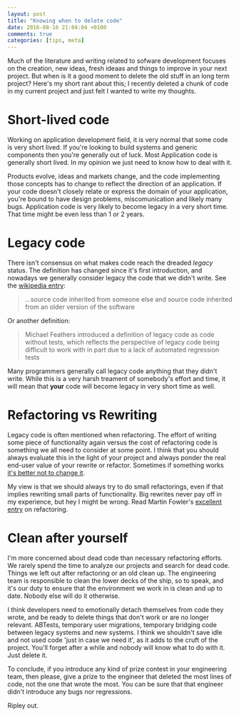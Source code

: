 ```yaml
---
layout: post
title: "Knowing when to delete code"
date: 2016-08-16 21:04:04 +0100
comments: true
categories: [tips, meta]
---
```


Much of the literature and writing related to sofware development focuses on the creation, new ideas, fresh ideaas and things to improve in your next project. But when is it a good moment to delete the old stuff in an long term project? Here's my short rant about this; I recently deleted a chunk of code in my current project and just felt I wanted to write my thoughts.

<!-- more -->

# Short-lived code

Working on application development field, it is very normal that some code is very short lived. If you're looking to build systems and generic components then you're generally out of luck. Most Application code is generally short lived. In my opinion we just need to know how to deal with it.

Products evolve, ideas and markets change, and the code implementing those concepts has to change to reflect the direction of an application. If your code doesn't closely relate or express the domain of your application, you're bound to have design problems, miscomunication and likely many bugs. Application code is very likely to become legacy in a very short time. That time might be even less than 1 or 2 years.

# Legacy code

There isn't consensus on what makes code reach the dreaded *legacy* status. The definition has changed since it's first introduction, and nowadays we generally consider legacy the code that we didn't write. See the [wikipedia entry][wikipedia]:

> ...source code inherited from someone else and source code inherited from an older version of the software

Or another definition:

> Michael Feathers introduced a definition of legacy code as code without tests, which reflects the perspective of legacy code being difficult to work with in part due to a lack of automated regression tests

Many programmers generally call legacy code anything that they didn't write. While this is a very harsh treament of somebody's effort and time, it will mean that **your** code will become legacy in very short time as well.

# Refactoring vs Rewriting

Legacy code is often mentioned when refactoring. The effort of writing some piece of functionality again versus the cost of refactoring code is something we all need to consider at some point. I think that you should always evaluate this in the light of your project and always ponder the real end-user value of your rewrite or refactor. Sometimes if something works [it's better not to change it][wat].

My view is that we should always try to do small refactorings, even if that implies rewriting small parts of functionality. Big rewrites never pay off in my experience, but hey I might be wrong. Read Martin Fowler's [excellent entry][refactoring] on refactoring.

# Clean after yourself

I'm more concerned about dead code than necessary refactoring efforts. We rarely spend the time to analyze our projects and search for dead code. Things we left out after refactoring or an old clean up. The engineering team is responsible to clean the lower decks of the ship, so to speak, and it's our duty to ensure that the environment we work in is clean and up to date. Nobody else will do it otherwise.

I think developers need to emotionally detach themselves from code they wrote, and be ready to delete things that don't work or are no longer relevant. ABTests, temporary user migrations, temporary bridging code between legacy systems and new systems. I think we shouldn't save idle and not used code 'just in case we need it', as it adds to the cruft of the project. You'll forget after a while and nobody will know what to do with it. Just delete it.

To conclude, if you introduce any kind of prize contest in your engineering team, then please, give a prize to the engineer that deleted the most lines of code, not the one that wrote the most. You can be sure that that engineer didn't introduce any bugs nor regressions.

Ripley out.

[wikipedia]: https://en.wikipedia.org/wiki/Legacy_code
[wat]: http://www.cnbc.com/2016/05/25/us-military-uses-8-inch-floppy-disks-to-coordinate-nuclear-force-operations.html
[refactoring]: http://martinfowler.com/articles/workflowsOfRefactoring/
